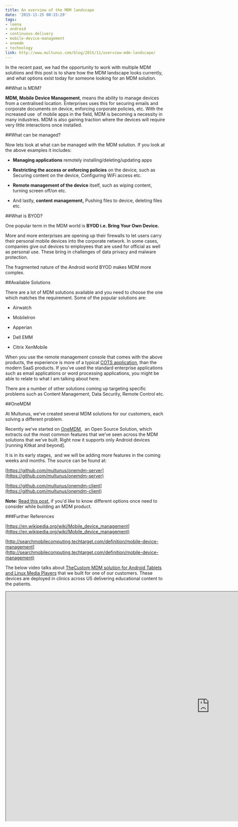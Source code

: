 ```yaml
---
title: An overview of the MDM landscape
date: '2015-11-25 08:15:29'
tags:
- leena
- android
- continuous-delivery
- mobile-device-management
- onemdm
- technology
link: http://www.multunus.com/blog/2015/11/overview-mdm-landscape/
---
```


In the recent past, we had the opportunity to work with multiple MDM solutions and this post is to share how the MDM landscape looks currently,  and what options exist today for someone looking for an MDM solution.


##What is MDM?



**MDM, Mobile Device Management**, means the ability to manage devices from a centralised location. Enterprises uses this for securing emails and corporate documents on device, enforcing corporate policies, etc. With the increased use  of mobile apps in the field, MDM is becoming a necessity in many industries. MDM is also gaining traction where the devices will require very little interactions once installed.


##What can be managed?


Now lets look at what can be managed with the MDM solution. If you look at the above examples it includes:


*  **Managing applications** remotely installing/deleting/updating apps

    
*  **Restricting the access or enforcing policies** on the device, such as Securing content on the device, Configuring WiFi access etc.

    
*  **Remote management of the device** itself, such as wiping content, turning screen off/on etc.

    
*  And lastly, **content** **management,** Pushing files to device, deleting files etc.


##What is BYOD?



One popular term in the MDM world is **BYOD i.e. Bring Your Own Device.**


More and more enterprises are opening up their firewalls to let users carry their personal mobile devices into the corporate network. In some cases, companies give out devices to employees that are used for official as well as personal use. These bring in challenges of data privacy and malware protection.


The fragmented nature of the Android world BYOD makes MDM more complex.


##Available Solutions



There are a lot of MDM solutions available and you need to choose the one which matches the requirement. Some of the popular solutions are:


*  Airwatch

    
*  MobileIron

    
*  Apperian

    
*  Dell EMM

    
*  Citrix XenMobile


When you use the remote management console that comes with the above products, the experience is more of a typical [COTS application](https://en.wikipedia.org/wiki/Commercial_off-the-shelf), than the modern SaaS products. If you’ve used the standard enterprise applications such as email applications or word processing applications, you might be able to relate to what I am talking about here.


There are a number of other solutions coming up targeting specific problems such as Content Management, Data Security, Remote Control etc.


##OneMDM



At Multunus, we’ve created several MDM solutions for our customers, each solving a different problem.


Recently we’ve started on [OneMDM](http://multunus.github.io/onemdm-server/),  an Open Source Solution, which extracts out the most common features that we’ve seen across the MDM solutions that we’ve built. Right now it supports only Android devices [running Kitkat and beyond].  


It is in its early stages,  and we will be adding more features in the coming weeks and months. The source can be found at:


[https://github.com/multunus/onemdm-server](https://github.com/multunus/onemdm-server)


[https://github.com/multunus/onemdm-client](https://github.com/multunus/onemdm-client)


**Note:** [Read this post](http://www.multunus.com/blog/2015/12/options-consider-building-mdm-solution/), if you'd like to know different options once need to consider while building an MDM product.


###Further References



[https://en.wikipedia.org/wiki/Mobile_device_management](https://en.wikipedia.org/wiki/Mobile_device_management)


[http://searchmobilecomputing.techtarget.com/definition/mobile-device-management](http://searchmobilecomputing.techtarget.com/definition/mobile-device-management)

The below video talks about [The](http://www.multunus.com/portfolio/end-end-mobile-device-management-solution-health-media-enterprise/)[Custom MDM solution for Android Tablets and Linux Media Players](http://www.multunus.com/portfolio/end-end-mobile-device-management-solution-health-media-enterprise/) that we built for one of our customers. These devices are deployed in clinics across US delivering educational content to the patients.

<iframe width="1280" height="720" src="https://s3.amazonaws.com/multunus-website/uploads/2014/01/Enterprise-Mobile-and-MDM-Health-and-Media-space.mp4"></iframe>
